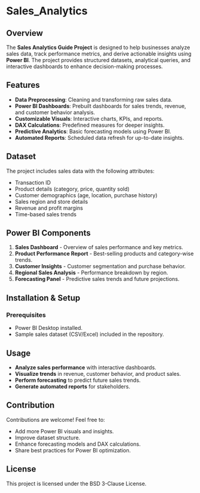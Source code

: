 # Sales_Analytics

## Overview
The **Sales Analytics Guide Project** is designed to help businesses analyze sales data, track performance metrics, and derive actionable insights using **Power BI**. The project provides structured datasets, analytical queries, and interactive dashboards to enhance decision-making processes.

## Features
- **Data Preprocessing**: Cleaning and transforming raw sales data.
- **Power BI Dashboards**: Prebuilt dashboards for sales trends, revenue, and customer behavior analysis.
- **Customizable Visuals**: Interactive charts, KPIs, and reports.
- **DAX Calculations**: Predefined measures for deeper insights.
- **Predictive Analytics**: Basic forecasting models using Power BI.
- **Automated Reports**: Scheduled data refresh for up-to-date insights.

## Dataset
The project includes sales data with the following attributes:
- Transaction ID
- Product details (category, price, quantity sold)
- Customer demographics (age, location, purchase history)
- Sales region and store details
- Revenue and profit margins
- Time-based sales trends

## Power BI Components
1. **Sales Dashboard** - Overview of sales performance and key metrics.
2. **Product Performance Report** - Best-selling products and category-wise trends.
3. **Customer Insights** - Customer segmentation and purchase behavior.
4. **Regional Sales Analysis** - Performance breakdown by region.
5. **Forecasting Panel** - Predictive sales trends and future projections.

## Installation & Setup

### Prerequisites
- Power BI Desktop installed.
- Sample sales dataset (CSV/Excel) included in the repository.

## Usage
- **Analyze sales performance** with interactive dashboards.
- **Visualize trends** in revenue, customer behavior, and product sales.
- **Perform forecasting** to predict future sales trends.
- **Generate automated reports** for stakeholders.

## Contribution
Contributions are welcome! Feel free to:
- Add more Power BI visuals and insights.
- Improve dataset structure.
- Enhance forecasting models and DAX calculations.
- Share best practices for Power BI optimization.

## License
This project is licensed under the BSD 3-Clause License.
